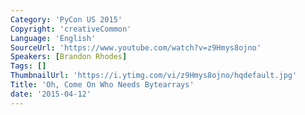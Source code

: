 ```yaml
---
Category: 'PyCon US 2015'
Copyright: 'creativeCommon'
Language: 'English'
SourceUrl: 'https://www.youtube.com/watch?v=z9Hmys8ojno'
Speakers: [Brandon Rhodes]
Tags: []
ThumbnailUrl: 'https://i.ytimg.com/vi/z9Hmys8ojno/hqdefault.jpg'
Title: 'Oh, Come On Who Needs Bytearrays'
date: '2015-04-12'
---
```



